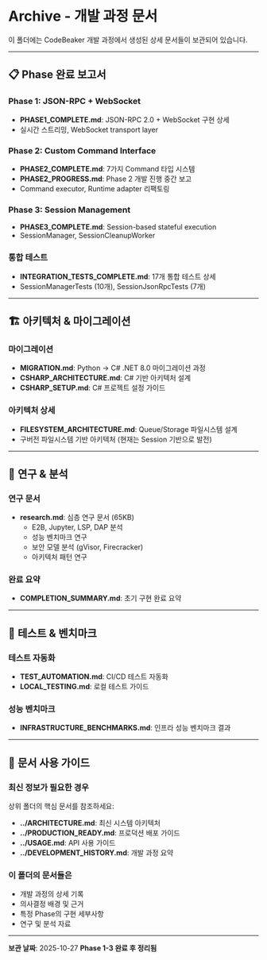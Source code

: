 # Archive - 개발 과정 문서

이 폴더에는 CodeBeaker 개발 과정에서 생성된 상세 문서들이 보관되어 있습니다.

---

## 📋 Phase 완료 보고서

### Phase 1: JSON-RPC + WebSocket
- **PHASE1_COMPLETE.md**: JSON-RPC 2.0 + WebSocket 구현 상세
- 실시간 스트리밍, WebSocket transport layer

### Phase 2: Custom Command Interface
- **PHASE2_COMPLETE.md**: 7가지 Command 타입 시스템
- **PHASE2_PROGRESS.md**: Phase 2 개발 진행 중간 보고
- Command executor, Runtime adapter 리팩토링

### Phase 3: Session Management
- **PHASE3_COMPLETE.md**: Session-based stateful execution
- SessionManager, SessionCleanupWorker

### 통합 테스트
- **INTEGRATION_TESTS_COMPLETE.md**: 17개 통합 테스트 상세
- SessionManagerTests (10개), SessionJsonRpcTests (7개)

---

## 🏗️ 아키텍처 & 마이그레이션

### 마이그레이션
- **MIGRATION.md**: Python → C# .NET 8.0 마이그레이션 과정
- **CSHARP_ARCHITECTURE.md**: C# 기반 아키텍처 설계
- **CSHARP_SETUP.md**: C# 프로젝트 설정 가이드

### 아키텍처 상세
- **FILESYSTEM_ARCHITECTURE.md**: Queue/Storage 파일시스템 설계
- 구버전 파일시스템 기반 아키텍처 (현재는 Session 기반으로 발전)

---

## 🔬 연구 & 분석

### 연구 문서
- **research.md**: 심층 연구 문서 (65KB)
  - E2B, Jupyter, LSP, DAP 분석
  - 성능 벤치마크 연구
  - 보안 모델 분석 (gVisor, Firecracker)
  - 아키텍처 패턴 연구

### 완료 요약
- **COMPLETION_SUMMARY.md**: 초기 구현 완료 요약

---

## 🧪 테스트 & 벤치마크

### 테스트 자동화
- **TEST_AUTOMATION.md**: CI/CD 테스트 자동화
- **LOCAL_TESTING.md**: 로컬 테스트 가이드

### 성능 벤치마크
- **INFRASTRUCTURE_BENCHMARKS.md**: 인프라 성능 벤치마크 결과

---

## 📌 문서 사용 가이드

### 최신 정보가 필요한 경우
상위 폴더의 핵심 문서를 참조하세요:
- **../ARCHITECTURE.md**: 최신 시스템 아키텍처
- **../PRODUCTION_READY.md**: 프로덕션 배포 가이드
- **../USAGE.md**: API 사용 가이드
- **../DEVELOPMENT_HISTORY.md**: 개발 과정 요약

### 이 폴더의 문서들은
- 개발 과정의 상세 기록
- 의사결정 배경 및 근거
- 특정 Phase의 구현 세부사항
- 연구 및 분석 자료

---

**보관 날짜**: 2025-10-27
**Phase 1-3 완료 후 정리됨**
